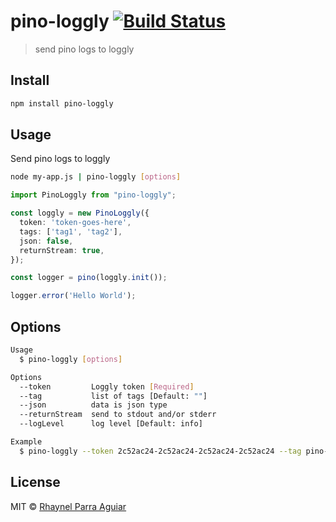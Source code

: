 # pino-loggly [![Build Status](https://travis-ci.com/rhynl/pino-loggly.svg?branch=master)](https://travis-ci.com/rhynl/pino-loggly)

> send pino logs to loggly

## Install

```sh
npm install pino-loggly
```

## Usage

Send pino logs to loggly

```sh
node my-app.js | pino-loggly [options]
```

```ts
import PinoLoggly from "pino-loggly";

const loggly = new PinoLoggly({
  token: 'token-goes-here',
  tags: ['tag1', 'tag2'],
  json: false,
  returnStream: true,
});

const logger = pino(loggly.init());

logger.error('Hello World');
```

## Options

```sh
Usage
  $ pino-loggly [options]

Options
  --token         Loggly token [Required]
  --tag           list of tags [Default: ""]
  --json          data is json type
  --returnStream  send to stdout and/or stderr
  --logLevel      log level [Default: info]

Example
  $ pino-loggly --token 2c52ac24-2c52ac24-2c52ac24-2c52ac24 --tag pino-loggly --tag cli-msg --json false
```

## License

MIT © [Rhaynel Parra Aguiar](https://rhynl.io)
